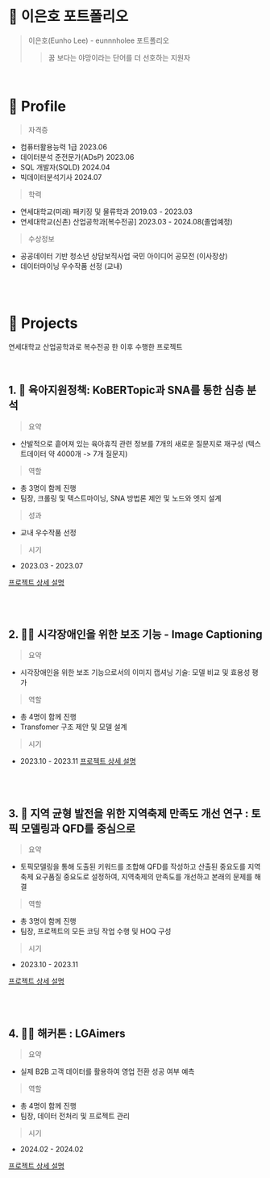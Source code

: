 # 📜 이은호 포트폴리오
> 이은호(Eunho Lee) - eunnnholee 포트폴리오
>> 꿈 보다는 야망이라는 단어를 더 선호하는 지원자
<br/>

# 🔎 Profile
> 자격증
  - 컴퓨터활용능력 1급   2023.06
  - 데이터분석 준전문가(ADsP)   2023.06
  - SQL 개발자(SQLD)  2024.04
  - 빅데이터분석기사  2024.07

> 학력
  - 연세대학교(미래) 패키징 및 물류학과  2019.03 - 2023.03
  - 연세대학교(신촌) 산업공학과[복수전공] 2023.03 - 2024.08(졸업예정)

> 수상정보
  - 공공데이터 기반 청소년 상담보직사업 국민 아이디어 공모전 (이사장상)
  - 데이터마이닝 우수작품 선정 (교내)
<br/>
<br/>

# 📝 Projects
연세대학교 산업공학과로 복수전공 한 이후 수행한 프로젝트

<br/>

## **1. 👶 육아지원정책: KoBERTopic과 SNA를 통한 심층 분석**
> 요약
- 산발적으로 흩어져 있는 육아휴직 관련 정보를 7개의 새로운 질문지로 재구성 (텍스트데이터 약 4000개 -> 7개 질문지)

> 역할
- 총 3명이 함께 진행
- 팀장, 크롤링 및 텍스트마이닝, SNA 방법론 제안 및 노드와 엣지 설계

> 성과
- 교내 우수작품 선정
  
> 시기
- 2023.03 - 2023.07

[프로젝트 상세 설명](https://github.com/eunnnholee/childcare-policy-KoBERTopic-SNA)

<br/>
<br/>


## **2. 👩‍🦯 시각장애인을 위한 보조 기능 - Image Captioning**
> 요약
- 시각장애인을 위한 보조 기능으로서의 이미지 캡셔닝 기술: 모델 비교 및 효용성 평가

> 역할
- 총 4명이 함께 진행
- Transfomer 구조 제안 및 모델 설계
  
> 시기
- 2023.10 - 2023.11
[프로젝트 상세 설명](https://github.com/eunnnholee/vision-aid-image-captioning)

<br/>
<br/>

## **3. 🎉 지역 균형 발전을 위한 지역축제 만족도 개선 연구 : 토픽 모델링과 QFD를 중심으로**
> 요약
- 토픽모델링을 통해 도출된 키워드를 조합해 QFD를 작성하고 산출된 중요도를 지역 축제 요구품질 중요도로 설정하여, 지역축제의 만족도를 개선하고 본래의 문제를 해결

> 역할
- 총 3명이 함께 진행
- 팀장, 프로젝트의 모든 코딩 작업 수행 및 HOQ 구성
  
> 시기
- 2023.10 - 2023.11

[프로젝트 상세 설명](https://github.com/eunnnholee/Regional-Festival-Satisfaction-Improvement)

<br/>
<br/>

## **4. 🧑‍💻 해커톤 : LGAimers**
> 요약
- 실제 B2B 고객 데이터를 활용하여 영업 전환 성공 여부 예측

> 역할
- 총 4명이 함께 진행
- 팀장, 데이터 전처리 및 프로젝트 관리
  
> 시기
- 2024.02 - 2024.02
  
[프로젝트 상세 설명](https://github.com/eunnnholee/LGAimers-hackathon)
